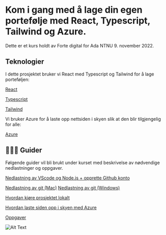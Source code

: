 # Kom i gang med å lage din egen portefølje med React, Typescript, Tailwind og Azure.

Dette er et kurs holdt av Forte digital for Ada NTNU 9. november 2022.

## Teknologier 

I dette prosjektet bruker vi React med Typescript og Tailwind for å lage porteføljen:

[React](https://reactjs.org/docs/getting-started.html)

[Typescript](https://www.typescriptlang.org/docs/)

[Tailwind](https://tailwindcss.com/docs/installation)

Vi bruker Azure for å laste opp nettsiden i skyen slik at den blir tilgjengelig for alle:

[Azure](https://azure.microsoft.com/en-us/resources/cloud-computing-dictionary/what-is-azure/?ef_id=CjwKCAjw8JKbBhBYEiwAs3sxN3JwZX497kU9p4dnluQOBN20doOaS1cvHOYEHQhcaHRSM80qpzBPRhoCF3gQAvD_BwE%3AG%3As&OCID=AIDcmmf6lw2mzf_SEM_CjwKCAjw8JKbBhBYEiwAs3sxN3JwZX497kU9p4dnluQOBN20doOaS1cvHOYEHQhcaHRSM80qpzBPRhoCF3gQAvD_BwE%3AG%3As&gclid=CjwKCAjw8JKbBhBYEiwAs3sxN3JwZX497kU9p4dnluQOBN20doOaS1cvHOYEHQhcaHRSM80qpzBPRhoCF3gQAvD_BwE)

## 👩🏽‍💻 Guider

Følgende guider vil bli brukt under kurset med beskrivelse av nødvendige nedlastninger og oppgaver. 

[Nedlastning av VScode og Node.js + opprette Github konto](guides/00-downloads-mac.md)

[Nedlastning av git (Mac)](guides/01-GitMac.md)
[Nedlastning av git (Windows)](guides/01-GitWindows.md)

[Hvordan kjøre prosjektet lokalt](guides/02-RunProject.md)

[Hvordan laste siden opp i skyen med Azure](guides/03-DeployToAzure.md)

[Oppgaver](guides/04-Oppgaver.md)

![Alt Text](https://media.giphy.com/media/o0vwzuFwCGAFO/giphy.gif)


